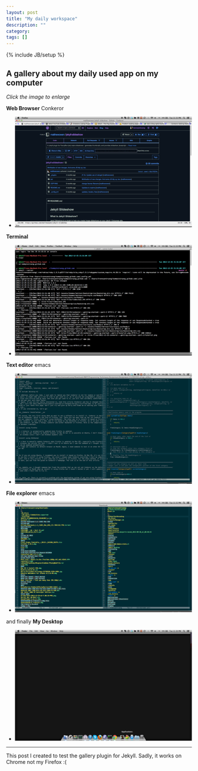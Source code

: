 ```yaml
---
layout: post
title: "My daily workspace"
description: ""
category: 
tags: []
---
```

{% include JB/setup %}

## A gallery about my daily used app on my computer

*Click the image to enlarge*

**Web Browser** Conkeror

* ![conkeror](/site-files/2012-12-25-my-daily-workspace/browser.png)

**Terminal**

* ![terminal](/site-files/2012-12-25-my-daily-workspace/terminal.png)

**Text editor** emacs

* ![emacs](/site-files/2012-12-25-my-daily-workspace/emacs.png)

**File explorer** emacs

* ![emacs](/site-files/2012-12-25-my-daily-workspace/file-explorer.png)

and finally **My Desktop**

* ![emacs](/site-files/2012-12-25-my-daily-workspace/desktop.png)

-----
This post I created to test the gallery plugin for Jekyll. Sadly, it works on Chrome not my Firefox :(
